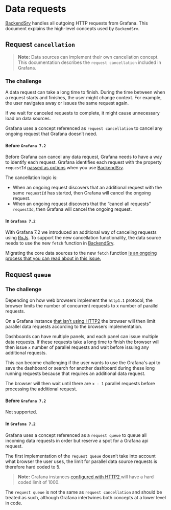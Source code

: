# Data requests

[BackendSrv](https://grafana.com/docs/grafana/latest/packages_api/runtime/backendsrv) handles all outgoing HTTP requests from Grafana. This document explains the high-level concepts used by `BackendSrv`.

## Request `cancellation`
> **Note:** Data sources can implement their own cancellation concept. This documentation describes the `request cancellation` included in Grafana.

### The challenge
A data request can take a long time to finish. During the time between when a request starts and finishes, the user might change context. For example, the user navigates away or issues the same request again.

If we wait for canceled requests to complete, it might cause unnecessary load on data sources.

Grafana uses a concept referenced as `request cancellation` to cancel any ongoing request that Grafana doesn’t need.

#### Before `Grafana 7.2`
Before Grafana can cancel any data request, Grafana needs to have a way to identify each request. Grafana identifies each request with the property `requestId` [passed as options](https://github.com/grafana/grafana/blob/master/docs/sources/packages_api/runtime/backendsrvrequest.md) when you use [BackendSrv](https://grafana.com/docs/grafana/latest/packages_api/runtime/backendsrv).

The cancellation logic is:
- When an ongoing request discovers that an additional request with the same `requestId` has started, then Grafana will cancel the ongoing request.
- When an ongoing request discovers that the “cancel all requests” `requestId`, then Grafana will cancel the ongoing request.

#### In `Grafana 7.2`
With Grafana 7.2 we introduced an additional way of canceling requests using [RxJs](https://github.com/ReactiveX/rxjs). To support the new cancellation functionality, the data source needs to use the new `fetch` function in [BackendSrv](https://grafana.com/docs/grafana/latest/packages_api/runtime/backendsrv).

Migrating the core data sources to the new `fetch` function [is an ongoing process that you can read about in this issue.](https://github.com/grafana/grafana/issues/27222)


## Request `queue`

### The challenge
Depending on how web browsers implement the `http1.1` protocol, the browser limits the number of concurrent requests to x number of parallel requests. 

On a Grafana instance [that isn’t using HTTP2](https://grafana.com/docs/grafana/latest/administration/configuration/#protocol) the browser will then limit parallel data requests according to the browsers implementation.

Dashboards can have multiple panels, and each panel can issue multiple data requests. If these requests take a long time to finish the browser will then issue `x` number of parallel requests and wait before issuing any additional requests. 

This can become challenging if the user wants to use the Grafana's api to save the dashboard or search for another dashboard during these long running requests because that requires an additional data request. 

The browser will then wait until there are `x - 1` parallel requests before processing the additional request.

#### Before `Grafana 7.2`
Not supported. 

#### In `Grafana 7.2`
Grafana uses a concept referenced as a `request queue` to queue all incoming data requests in order but reserve a spot for a Grafana api request. 

The first implementation of the `request queue` doesn’t take into account what browser the user uses, the limit for parallel data source requests is therefore hard coded to 5.

> **Note:** Grafana instances [configured with HTTP2 ](https://grafana.com/docs/grafana/latest/administration/configuration/#protocol) will have a hard coded limit of 1000.

The `request queue` is not the same as `request cancellation` and should be treated as such, although Grafana intertwines both concepts at a lower level in code. 
